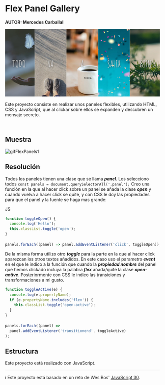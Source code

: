# Flex Panel Gallery

**AUTOR: Mercedes Carballal**

![imgFlexPanels1](./infoReadme/imgFlexPanels1.PNG)

Este proyecto consiste en realizar unos paneles flexibles, utilizando HTML, CSS y JavaScript, que al clickar sobre ellos se expanden y descubren un mensaje secreto.

<br >

## Muestra

![gifFlexPanels1](./infoReadme/gifFlexPanels1.gif)

## Resolución

Todos los paneles tienen una clase que se llama **_panel_**.
Los selecciono todos `const panels = document.querySelectorAll('.panel');`
Creo una función en la que al hacer click sobre un panel se añada la clase **_open_** y cuando vuelva a hacer click se quite, y con CSS le doy las propiedades para que el panel y la fuente se haga mas grande:

JS

```js
function toggleOpen() {
  console.log('Hello');
  this.classList.toggle('open');
}

panels.forEach((panel) => panel.addEventListener('click', toggleOpen));
```

De la misma forma utilizo otro **_toggle_** para la parte en la que al hacer click aparezcan los otros textos añadidos.
En este caso uso el parametro **_event_** en el que le indico a la función que cuando la **_propiedad nombre_** del panel que hemos clickado incluya la palabra **_flex_** añada/quite la clase **_open-active_**.
Posteriormente con CSS le indico las transiciones y transformaciones a mi gusto.

```js
function toggleActive(e) {
  console.log(e.propertyName);
  if (e.propertyName.includes('flex')) {
    this.classList.toggle('open-active');
  }
}

panels.forEach((panel) =>
  panel.addEventListener('transitionend', toggleActive)
);
```

## Estructura

Este proyecto está realizado con JavaScript.

---

ℹ️ Este proyecto está basado en un reto de Wes Bos' [JavaScript 30](https://javascript30.com/).
